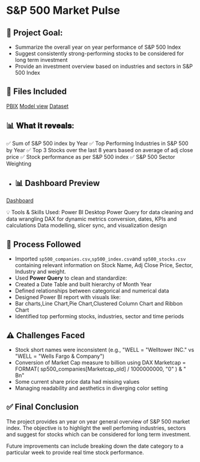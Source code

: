 # S&P 500 Market Pulse

## 🎯 Project Goal:
- Summarize the overall year on year performance of S&P 500 Index
- Suggest consistently strong-performing stocks to be considered for long term investment
- Provide an investment overview based on industries and sectors in S&P 500 Index


## 📁 Files Included
<a href="https://github.com/PyKrishanu/S-P500-Market-Pulse/blob/main/S%26P%20500%20Stock.pbix">PBIX</a>
<a href="https://github.com/PyKrishanu/S-P500-Market-Pulse/blob/main/S%26P%20500%20Pulse%20Model%20View.jpg">Model view</a>
<a href="https://www.kaggle.com/datasets/andrewmvd/sp-500-stocks">Dataset</a>

## 📊 𝐖𝐡𝐚𝐭 𝐢𝐭 𝐫𝐞𝐯𝐞𝐚𝐥𝐬:
✅ Sum of S&P 500 index by Year
✅ Top Performing Industries in S&P 500 by Year
✅ Top 3 Stocks over the last 8 years based on average of adj close price
✅ Stock performance as per S&P 500 index
✅ S&P 500 Sector Weighting 

- ## 📊 Dashboard Preview
 <a href="https://github.com/PyKrishanu/S-P500-Market-Pulse/blob/main/S%26P%20500%20Pulse%20Dashboard.jpg">Dashboard</a>

💡 Tools & Skills Used:
 Power BI Desktop
 Power Query for data cleaning and data wrangling
 DAX for dynamic metrics conversion, dates, KPIs and calculations
 Data modelling, slicer sync, and visualization design

 ## 🧪 Process Followed
   - Imported `sp500_companies.csv`,`sp500_index.csv`and `sp500_stocks.csv` containing relevant information on Stock Name, Adj Close Price, Sector, Industry and weight.
   - Used **Power Query** to clean and standardize:
   - Created a Date Table and built hierarchy of Month Year 
   - Defined relationships between categorical and numerical data
   - Designed Power BI report with visuals like:
   - Bar charts,Line Chart,Pie Chart,Clustered Column Chart and Ribbon Chart
   - Identified top performing stocks, industries, sector and time periods
 
## ⚠️ Challenges Faced
- Stock short names were inconsistent (e.g., "WELL = "Welltower INC." vs "WELL = "Wells Fargo & Company")
- Conversion of Market Cap measure to billion using DAX Marketcap = 
FORMAT(
    sp500_companies[Marketcap_old] / 1000000000, 
    "0"
) & " Bn"
- Some current share price data had missing values
- Managing readability and aesthetics in diverging color setting

 
## ✅ Final Conclusion
The project provides an year on year general overview of S&P 500 market index. The objective is to highlight the well perfoming industries, sectors and suggest for stocks which can be considered for long term investment.

Future improvements can include breaking down the date category to a particular week to provide real time stock performance.
 
